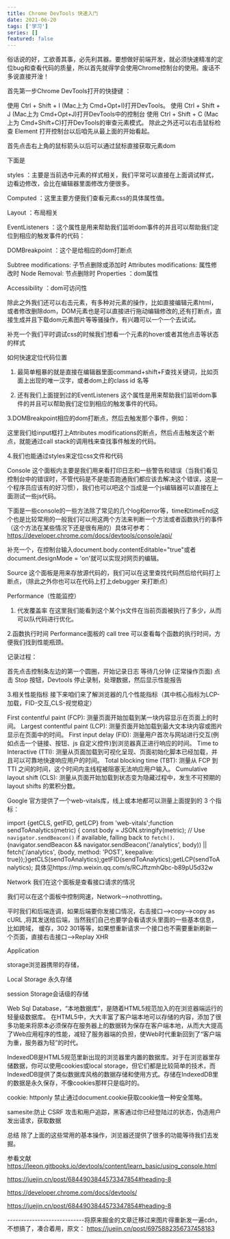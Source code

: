 ```yaml
---
title: Chrome DevTools 快速入门
date: 2021-06-20
tags: ['学习']
series: []
featured: false
---
```



<!--more-->

俗话说的好，工欲善其事，必先利其器。要想做好前端开发，就必须快速精准的定位bug和查看代码的质量，所以首先就得学会使用Chrome控制台的使用。废话不多说直接开淦！

首先第一步Chrome DevTools打开的快捷键 ：

使用 Ctrl + Shift + I (Mac上为 Cmd+Opt+I)打开DevTools。
使用 Ctrl + Shift + J (Mac上为 Cmd+Opt+J)打开DevTools中的控制台
使用 Ctrl + Shift + C (Mac上为 Cmd+Shift+C)打开DevTools的审查元素模式。
除此之外还可以右击鼠标检查
Element 
打开控制台以后咱先从最上面的开始看起。

首先点击右上角的鼠标箭头以后可以通过鼠标直接获取元素dom



下面是 

styles ：主要是当前选中元素的样式相关，我们平常可以直接在上面调试样式，边看边修改，会比在编辑器里面修改方便很多。

 Computed ：这里主要方便我们查看元素css的具体属性值。

Layout ：布局相关

EventListeners ：这个属性是用来帮助我们监听dom事件的并且可以帮助我们定位到相应的触发事件的代码：





DOMBreakpoint ：这个是给相应的dom打断点

Subtree modifications: 子节点删除或添加时
Attributes modifications: 属性修改时
Node Removal: 节点删除时
Properties ：dom属性

Accessibility ：dom可访问性

除此之外我们还可以右击元素，有多种对元素的操作，比如直接编辑元素html，或者修改删除dom，DOM元素也是可以直接进行拖动编辑修改的,还有打断点，直接生成并且下载dom元素图片等等骚操作，有兴趣可以一个一个去试试。



补充一个我们平时调试css的时候我们想看一个元素的hover或者其他点击等状态的样式



如何快速定位代码位置
1. 最简单粗暴的就是直接在编辑器里面command+shift+F查找关键词，比如页面上出现的唯一汉字，或者dom上的class id 名等

2. 还有我们上面提到过的EventListeners 这个属性是用来帮助我们监听dom事件的并且可以帮助我们定位到相应的触发事件的代码。

3.DOMBreakpoint相应的dom打断点，然后去触发那个事件，例如：



这里我们给input框打上Attributes modifications的断点，然后点击触发这个断点，就能通过call stack的调用栈来查找事件触发的代码。

4.我们也能通过styles来定位css文件和代码





Console
这个面板内主要是我们用来看打印日志和一些警告和错误（当我们看见控制台中的错误时，不管代码是不是能否跑通我们都应该去解决这个错误，这是一个程序员应该有的好习惯），我们也可以吧这个当成是一个js编辑器可以直接在上面测试一些js代码。

下面是一些console的一些方法除了常见的几个log和error等，time和timeEnd这个也是比较常用的一般我们可以用这两个方法来判断一个方法或者函数执行的事件（这个方法在某些情况下还是很有用的）具体可参考：https://developer.chrome.com/docs/devtools/console/api/



补充一个，在控制台输入document.body.contentEditable="true"或者document.designMode = 'on'就可以实现对网页的编辑。

Source
这个面板是用来存放源代码的，我们可以在这里查找代码然后给代码打上断点，（除此之外你也可以在代码上打上debugger 来打断点）







Performance（性能监控）
1. 代发覆盖率
在这里我们能看到这个某个js文件在当前页面被执行了多少，从而可以队代码进行优化。



2.函数执行时间
Performance面板的 call tree 可以查看每个函数的执行时间，方便我们找到性能瓶颈。



记录过程：

首先点击控制条左边的第一个圆圈，开始记录日志
等待几分钟 (正常操作页面)
点击 Stop 按钮，Devtools 停止录制，处理数据，然后显示性能报告


3.相关性能指标
接下来咱们来了解浏览器的几个性能指标（其中核心指标为LCP-加载，FID-交互,CLS-视觉稳定）

First contentful paint (FCP): 测量页面开始加载到某一块内容显示在页面上的时间。
Largest contentful paint (LCP): 测量页面开始加载到最大文本块内容或图片显示在页面中的时间。
First input delay (FID): 测量用户首次与网站进行交互(例如点击一个链接、按钮、js 自定义控件)到浏览器真正进行响应的时间。
Time to Interactive (TTI): 测量从页面加载到可视化呈现、页面初始化脚本已经加载，并且可以可靠地快速响应用户的时间。
Total blocking time (TBT): 测量从 FCP 到 TTI 之间的时间，这个时间内主线程被阻塞无法响应用户输入。
Cumulative layout shift (CLS): 测量从页面开始加载到状态变为隐藏过程中，发生不可预期的 layout shifts 的累积分数。


Google 官方提供了一个web-vitals库，线上或本地都可以测量上面提到的 3 个指标：

import {getCLS, getFID, getLCP} from 'web-vitals';function sendToAnalytics(metric) {  const body = JSON.stringify(metric);  // Use `navigator.sendBeacon()` if available, falling back to `fetch()`.  (navigator.sendBeacon && navigator.sendBeacon('/analytics', body)) ||      fetch('/analytics', {body, method: 'POST', keepalive: true});}getCLS(sendToAnalytics);getFID(sendToAnalytics);getLCP(sendToAnalytics);
具体见https://mp.weixin.qq.com/s/RCJftzmhQbc-b89pU5d32w

Network
我们在这个面板是查看接口请求的情况





我们可以在这个面板中控制网速，Network-->nothrotting。

平时我们和后端连调，如果后端要你发接口情况，右击接口-->copy-->copy as cURL ,将其发送给后端，当然我们自己也要学会看请求头里面的一些基本信息，比如跨域， 缓存，302 301等等，如果想重新请求一个接口也不需要重新刷新一个页面，直接右击接口-->Replay XHR

Application
 

storage浏览器携带的存储，

Local Storage 永久存储 

session Storage会话级的存储 

Web Sql Database，“本地数据库”，是随着HTML5规范加入的在浏览器端运行的轻量级数据库。 在HTML5中，大大丰富了客户端本地可以存储的内容，添加了很多功能来将原本必须保存在服务器上的数据转为保存在客户端本地，从而大大提高了Web应用程序的性能，减轻了服务器端的负担，使Web时代重新回到了“客户端为重，服务器为轻”的时代。 

IndexedDB是HTML5规范里新出现的浏览器里内置的数据库。对于在浏览器里存储数据，你可以使用cookies或local storage，但它们都是比较简单的技术，而IndexedDB提供了类似数据库风格的数据存储和使用方式。存储在IndexedDB里的数据是永久保存，不像cookies那样只是临时的。

cookie: httponly 禁止通过document.cookie获取cookie值一种安全策略。

samesite:防止 CSRF 攻击和用户追踪，黑客通过你已经登陆过的状态，伪造用户发出请求，获取数据 



总结
除了上面的这些常用的基本操作，浏览器还提供了很多的功能等待我们去发掘。

参看文献
https://leeon.gitbooks.io/devtools/content/learn_basic/using_console.html

https://juejin.cn/post/6844903844573347854#heading-8

https://developer.chrome.com/docs/devtools/

https://juejin.cn/post/6844903844573347854#heading-8



----------------------------将原来掘金的文章迁移过来图片得重新发一遍cdn，不想搞了，凑合着用，原文： https://juejin.cn/post/6975882356737458183

